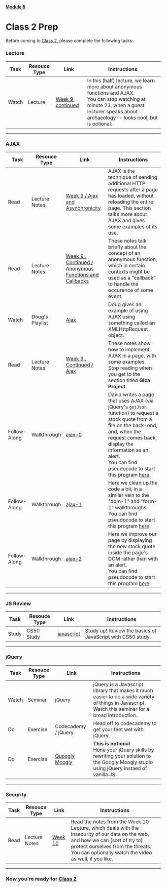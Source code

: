 #### [Module 8](../..)

# Class 2 Prep

Before coming to [Class 2](../class2), please complete the following tasks:

### Lecture
Task | Resouce Type | Link | Instructions
-----|------|------|------
Watch | Lecture | <a href="https://www.youtube.com/watch?v=l9gEGB0eOps" target="_blank">Week 9, continued</a> | In this (half) lecture, we learn more about anonymous functions and AJAX. <br>You can stop watching at minute 23, when a guest lecturer speaks about archaeology-- looks cool, but is optional.</br>

***

### AJAX
Task | Resouce Type | Link | Instructions
-----|------|------|------
Read | Lecture Notes | <a href="http://cdn.cs50.net/2015/fall/lectures/9/m/notes9m/notes9m.html#ajax_and_asynchronicity" target="_blank">Week 9 / Ajax and Asynchronicity</a> | AJAX is the technique of sending additional HTTP requests after a page has loaded, without reloading the entire page. This section talks more about AJAX and gives some examples of its use.
Read | Lecture Notes | <a href="http://cdn.cs50.net/2015/fall/lectures/9/w/notes9w/notes9w.html#anonymous_functions_and_callbacks" target="_blank">Week 9 , Continued / Anonymous Functions and Callbacks</a> | These notes talk briefly about the concept of an anonymous function, which in certain contexts might be used as a "callback" to handle the occurance of some event.
Watch | Doug's Playlist | <a href="https://www.youtube.com/watch?v=FtefVGIgAfA&list=PLhQjrBD2T383ql2IPhxwnJqu1EjcMXulK&index=3" target="_blank">Ajax</a> | Doug gives an example of using AJAX using something called an XMLHttpRequest object.
Read | Lecture Notes | <a href="http://cdn.cs50.net/2015/fall/lectures/9/w/notes9w/notes9w.html#ajax" target="_blank">Week 9 , Continued / Ajax</a> | These notes show how to implement AJAX in a page, with some examples. <br>Stop reading when you get to the section titled **Giza Project**</br>
Follow-Along | Walkthrough | <a href="https://www.youtube.com/watch?v=gKupwkz8ZBo&list=PLhQjrBD2T382FjybRNOXyEdsjP9CNKJgb&index=1" target="_blank">ajax-0</a> | David writes a page that uses AJAX (via jQuery's `getJson` function) to request a stock quote from a file on the back-end, and, when the request comes back, display the information as an alert.<br>You can find pseudocode to start this program <a href="../../../../../../helpful-resources/modules/module-8.html#class-2-task-ajax-0" target="_blank">here</a>.
Follow-Along | Walkthrough | <a href="https://www.youtube.com/watch?v=fHuy443Gm-Y&index=2&list=PLhQjrBD2T382FjybRNOXyEdsjP9CNKJgb" target="_blank">ajax-1</a> | Here we clean up the code a bit, in a similar vein to the "dom-1" and "form-1" walkthroughs.<br>You can find pseudocode to start this program <a href="../../../../../../helpful-resources/modules/module-8.html#class-2-task-ajax-1" target="_blank">here</a>.
Follow-Along | Walkthrough | <a href="https://www.youtube.com/watch?v=HGVqC6hlqFI&index=3&list=PLhQjrBD2T382FjybRNOXyEdsjP9CNKJgb" target="_blank">ajax-2</a> | Here we improve our page by displaying the new stock quote inside the page's DOM rather than with an alert.<br>You can find pseudocode to start this program <a href="../../../../../../helpful-resources/modules/module-8.html#class-2-task-ajax-2" target="_blank">here</a>.


***

### JS Review
Task | Resouce Type | Link | Instructions
-----|------|------|------
Study | CS50 Study | <a href="https://study.cs50.net/javascript" target="_blank">javascript</a> | Study up! Review the basics of JavaScript with CS50 study.

***

### jQuery
Task | Resouce Type | Link | Instructions
-----|------|------|------
Watch | Seminar | <a href="https://www.youtube.com/watch?v=bQXKCMdVT6o" target="_blank">jQuery</a> | jQuery is a Javascript library that makes it much easier to do a wide variety of things in Javascript. Watch this seminar for a broad introduction.
Do | Exercise | <a>Codecademy / jQuery</a> | Head off to codecademy to get your feet wet with jQuery.
Do | Exercise | [Quoogly Moogly](../exercises/quooglymoogly) | **This is optional** <br> Hone your jQuery skills by rewriting your solution to the Googly Moogly studio using jQuery instaed of vanilla JS.

***

### Security
Task | Resouce Type | Link | Instructions
-----|------|------|------
Read | Lecture Notes | <a href="http://cdn.cs50.net/2015/fall/lectures/10/m/notes10m/notes10m.html" target="_blank">Week 10</a> | Read the notes from the Week 10 Lecture, which deals with the insecurity of our data on the web, and how we can (sort of try to) protect ourselves from the threats. You can optionally watch the video as well, if you like. |

***


### Now you're ready for [Class 2](../class2)
